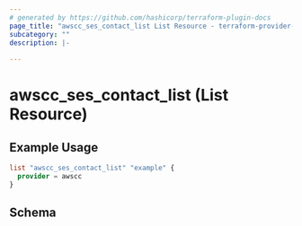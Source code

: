 ```yaml
---
# generated by https://github.com/hashicorp/terraform-plugin-docs
page_title: "awscc_ses_contact_list List Resource - terraform-provider-awscc"
subcategory: ""
description: |-
  
---
```


# awscc_ses_contact_list (List Resource)



## Example Usage

```terraform
list "awscc_ses_contact_list" "example" {
  provider = awscc
}
```

<!-- schema generated by tfplugindocs -->
## Schema

